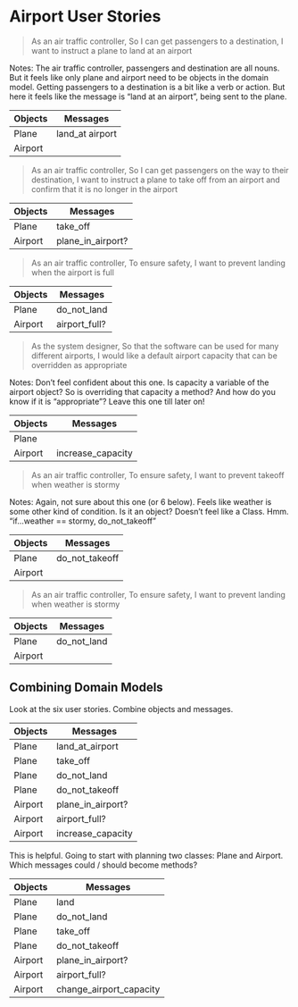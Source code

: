 Airport User Stories
=================

> As an air traffic controller, 
So I can get passengers to a destination, 
I want to instruct a plane to land at an airport

Notes: The air traffic controller, passengers and destination are all nouns. 
But it feels like only plane and airport need to be objects in the domain model.
Getting passengers to a destination is a bit like a verb or action. 
But here it feels like the message is “land at an airport”, being sent to the plane.

| Objects | Messages |
|---------|----------|
| Plane | land_at airport |
| Airport |  |


> As an air traffic controller, 
So I can get passengers on the way to their destination, 
I want to instruct a plane to take off from an airport and confirm that it is no longer in the airport

| Objects | Messages |
|---------|----------|
| Plane | take_off |
| Airport | plane_in_airport? |


> As an air traffic controller, 
To ensure safety,
I want to prevent landing when the airport is full

| Objects | Messages |
|---------|----------|
| Plane | do_not_land |
| Airport | airport_full? |


> As the system designer,
So that the software can be used for many different airports,
I would like a default airport capacity that can be overridden as appropriate

Notes: Don’t feel confident about this one. Is capacity a variable of the airport object? So is overriding that capacity a method? And how do you know if it is “appropriate”? Leave this one till later on!

| Objects | Messages |
|---------|----------|
| Plane |      |
| Airport | increase_capacity |


> As an air traffic controller,
To ensure safety, 
I want to prevent takeoff when weather is stormy

Notes: Again, not sure about this one (or 6 below).
Feels like weather is some other kind of condition. Is it an object? Doesn’t feel like a Class. Hmm. “if...weather == stormy, do_not_takeoff”

| Objects | Messages |
|---------|----------|
| Plane | do_not_takeoff     | 
| Airport |  |

> As an air traffic controller,
To ensure safety, 
I want to prevent landing when weather is stormy


| Objects | Messages |
|---------|----------|
| Plane | do_not_land |
| Airport |  |

**Combining Domain Models**
------


Look at the six user stories. Combine objects and messages.

| Objects | Messages |
|---------|----------|
| Plane | land_at_airport |
| Plane | take_off |
| Plane | do_not_land |
| Plane | do_not_takeoff|
| Airport | plane_in_airport? |
| Airport | airport_full? |
| Airport | increase_capacity |

This is helpful. Going to start with planning two classes: Plane and Airport. 
Which messages could / should become methods?

| Objects | Messages |
|---------|----------|
| Plane | land |
| Plane | do_not_land |
| Plane | take_off |
| Plane | do_not_takeoff|
| Airport | plane_in_airport? |
| Airport | airport_full? |
| Airport | change_airport_capacity |

